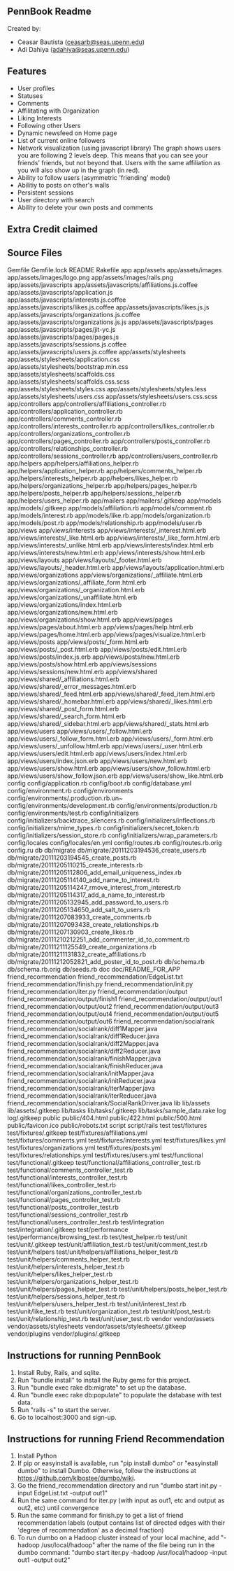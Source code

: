 PennBook Readme
--------
Created by:
* Ceasar Bautista (ceasarb@seas.upenn.edu)
* Adi Dahiya (adahiya@seas.upenn.edu)

Features
--------
* User profiles
* Statuses
* Comments
* Affilitating with Organization
* Liking Interests
* Following other Users
* Dynamic newsfeed on Home page
* List of current online followers
* Network visualization (using javascript library)
    The graph shows users you are following 2 levels deep.
    This means that you can see your friends' friends, but not beyond that.
    Users with the same affiliation as you will also show up in the graph (in
    red).
* Ability to follow users (asymmetric 'friending' model)
* Abilitiy to posts on other's walls
* Persistent sessions
* User directory with search
* Ability to delete your own posts and comments
 

Extra Credit claimed
--------------------



Source Files
------------
Gemfile
Gemfile.lock
README
Rakefile
app
app/assets
app/assets/images
app/assets/images/logo.png
app/assets/images/rails.png
app/assets/javascripts
app/assets/javascripts/affiliations.js.coffee
app/assets/javascripts/application.js
app/assets/javascripts/interests.js.coffee
app/assets/javascripts/likes.js.coffee
app/assets/javascripts/likes.js.js
app/assets/javascripts/organizations.js.coffee
app/assets/javascripts/organizations.js.js
app/assets/javascripts/pages
app/assets/javascripts/pages/jit-yc.js
app/assets/javascripts/pages/pages.js
app/assets/javascripts/sessions.js.coffee
app/assets/javascripts/users.js.coffee
app/assets/stylesheets
app/assets/stylesheets/application.css
app/assets/stylesheets/bootstrap.min.css
app/assets/stylesheets/scaffolds.css
app/assets/stylesheets/scaffolds.css.scss
app/assets/stylesheets/styles.css
app/assets/stylesheets/styles.less
app/assets/stylesheets/users.css
app/assets/stylesheets/users.css.scss
app/controllers
app/controllers/affiliations_controller.rb
app/controllers/application_controller.rb
app/controllers/comments_controller.rb
app/controllers/interests_controller.rb
app/controllers/likes_controller.rb
app/controllers/organizations_controller.rb
app/controllers/pages_controller.rb
app/controllers/posts_controller.rb
app/controllers/relationships_controller.rb
app/controllers/sessions_controller.rb
app/controllers/users_controller.rb
app/helpers
app/helpers/affiliations_helper.rb
app/helpers/application_helper.rb
app/helpers/comments_helper.rb
app/helpers/interests_helper.rb
app/helpers/likes_helper.rb
app/helpers/organizations_helper.rb
app/helpers/pages_helper.rb
app/helpers/posts_helper.rb
app/helpers/sessions_helper.rb
app/helpers/users_helper.rb
app/mailers
app/mailers/.gitkeep
app/models
app/models/.gitkeep
app/models/affiliation.rb
app/models/comment.rb
app/models/interest.rb
app/models/like.rb
app/models/organization.rb
app/models/post.rb
app/models/relationship.rb
app/models/user.rb
app/views
app/views/interests
app/views/interests/_interest.html.erb
app/views/interests/_like.html.erb
app/views/interests/_like_form.html.erb
app/views/interests/_unlike.html.erb
app/views/interests/index.html.erb
app/views/interests/new.html.erb
app/views/interests/show.html.erb
app/views/layouts
app/views/layouts/_footer.html.erb
app/views/layouts/_header.html.erb
app/views/layouts/application.html.erb
app/views/organizations
app/views/organizations/_affiliate.html.erb
app/views/organizations/_affiliate_form.html.erb
app/views/organizations/_organization.html.erb
app/views/organizations/_unaffiliate.html.erb
app/views/organizations/index.html.erb
app/views/organizations/new.html.erb
app/views/organizations/show.html.erb
app/views/pages
app/views/pages/about.html.erb
app/views/pages/help.html.erb
app/views/pages/home.html.erb
app/views/pages/visualize.html.erb
app/views/posts
app/views/posts/_form.html.erb
app/views/posts/_post.html.erb
app/views/posts/edit.html.erb
app/views/posts/index.js.erb
app/views/posts/new.html.erb
app/views/posts/show.html.erb
app/views/sessions
app/views/sessions/new.html.erb
app/views/shared
app/views/shared/_affiliations.html.erb
app/views/shared/_error_messages.html.erb
app/views/shared/_feed.html.erb
app/views/shared/_feed_item.html.erb
app/views/shared/_homebar.html.erb
app/views/shared/_likes.html.erb
app/views/shared/_post_form.html.erb
app/views/shared/_search_form.html.erb
app/views/shared/_sidebar.html.erb
app/views/shared/_stats.html.erb
app/views/users
app/views/users/_follow.html.erb
app/views/users/_follow_form.html.erb
app/views/users/_form.html.erb
app/views/users/_unfollow.html.erb
app/views/users/_user.html.erb
app/views/users/edit.html.erb
app/views/users/index.html.erb
app/views/users/index.json.erb
app/views/users/new.html.erb
app/views/users/show.html.erb
app/views/users/show_follow.html.erb
app/views/users/show_follow.json.erb
app/views/users/show_like.html.erb
config
config/application.rb
config/boot.rb
config/database.yml
config/environment.rb
config/environments
config/environments/.production.rb.un~
config/environments/development.rb
config/environments/production.rb
config/environments/test.rb
config/initializers
config/initializers/backtrace_silencers.rb
config/initializers/inflections.rb
config/initializers/mime_types.rb
config/initializers/secret_token.rb
config/initializers/session_store.rb
config/initializers/wrap_parameters.rb
config/locales
config/locales/en.yml
config/routes.rb
config/routes.rb.orig
config.ru
db
db/migrate
db/migrate/20111203194536_create_users.rb
db/migrate/20111203194545_create_posts.rb
db/migrate/20111205110215_create_interests.rb
db/migrate/20111205112806_add_email_uniqueness_index.rb
db/migrate/20111205114140_add_name_to_interest.rb
db/migrate/20111205114247_rmove_interest_from_interest.rb
db/migrate/20111205114317_add_a_name_to_interest.rb
db/migrate/20111205132945_add_password_to_users.rb
db/migrate/20111205134650_add_salt_to_users.rb
db/migrate/20111207083933_create_comments.rb
db/migrate/20111207093438_create_relationships.rb
db/migrate/20111207130903_create_likes.rb
db/migrate/20111210212251_add_commenter_id_to_comment.rb
db/migrate/20111211125549_create_organizations.rb
db/migrate/20111211131832_create_affiliations.rb
db/migrate/20111212052821_add_poster_id_to_post.rb
db/schema.rb
db/schema.rb.orig
db/seeds.rb
doc
doc/README_FOR_APP
friend_recommendation
friend_recommendation/EdgeList.txt
friend_recommendation/finish.py
friend_recommendation/init.py
friend_recommendation/iter.py
friend_recommendation/output
friend_recommendation/output/finish1
friend_recommendation/output/out1
friend_recommendation/output/out2
friend_recommendation/output/out3
friend_recommendation/output/out4
friend_recommendation/output/out5
friend_recommendation/output/out6
friend_recommendation/socialrank
friend_recommendation/socialrank/diff1Mapper.java
friend_recommendation/socialrank/diff1Reducer.java
friend_recommendation/socialrank/diff2Mapper.java
friend_recommendation/socialrank/diff2Reducer.java
friend_recommendation/socialrank/finishMapper.java
friend_recommendation/socialrank/finishReducer.java
friend_recommendation/socialrank/initMapper.java
friend_recommendation/socialrank/initReducer.java
friend_recommendation/socialrank/iterMapper.java
friend_recommendation/socialrank/iterReducer.java
friend_recommendation/socialrank/SocialRankDriver.java
lib
lib/assets
lib/assets/.gitkeep
lib/tasks
lib/tasks/.gitkeep
lib/tasks/sample_data.rake
log
log/.gitkeep
public
public/404.html
public/422.html
public/500.html
public/favicon.ico
public/robots.txt
script
script/rails
test
test/fixtures
test/fixtures/.gitkeep
test/fixtures/affiliations.yml
test/fixtures/comments.yml
test/fixtures/interests.yml
test/fixtures/likes.yml
test/fixtures/organizations.yml
test/fixtures/posts.yml
test/fixtures/relationships.yml
test/fixtures/users.yml
test/functional
test/functional/.gitkeep
test/functional/affiliations_controller_test.rb
test/functional/comments_controller_test.rb
test/functional/interests_controller_test.rb
test/functional/likes_controller_test.rb
test/functional/organizations_controller_test.rb
test/functional/pages_controller_test.rb
test/functional/posts_controller_test.rb
test/functional/sessions_controller_test.rb
test/functional/users_controller_test.rb
test/integration
test/integration/.gitkeep
test/performance
test/performance/browsing_test.rb
test/test_helper.rb
test/unit
test/unit/.gitkeep
test/unit/affiliation_test.rb
test/unit/comment_test.rb
test/unit/helpers
test/unit/helpers/affiliations_helper_test.rb
test/unit/helpers/comments_helper_test.rb
test/unit/helpers/interests_helper_test.rb
test/unit/helpers/likes_helper_test.rb
test/unit/helpers/organizations_helper_test.rb
test/unit/helpers/pages_helper_test.rb
test/unit/helpers/posts_helper_test.rb
test/unit/helpers/sessions_helper_test.rb
test/unit/helpers/users_helper_test.rb
test/unit/interest_test.rb
test/unit/like_test.rb
test/unit/organization_test.rb
test/unit/post_test.rb
test/unit/relationship_test.rb
test/unit/user_test.rb
vendor
vendor/assets
vendor/assets/stylesheets
vendor/assets/stylesheets/.gitkeep
vendor/plugins
vendor/plugins/.gitkeep


Instructions for running PennBook
------------
1. Install Ruby, Rails, and sqlite.
2. Run "bundle install" to install the Ruby gems for this project.
3. Run "bundle exec rake db:migrate" to set up the database.
4. Run "bundle exec rake db:populate" to populate the database with test data.
5. Run "rails -s" to start the server.
6. Go to localhost:3000 and sign-up.

Instructions for running Friend Recommendation
-----------
1. Install Python
2. If pip or easyinstall is available, run "pip install dumbo" or "easyinstall dumbo" to install Dumbo. Otherwise, follow the instructions at https://github.com/klbostee/dumbo/wiki.
3. Go the friend_recommendation directory and run "dumbo start init.py -input
   EdgeList.txt -output out1"
4. Run the same command for iter.py (with input as out1, etc and output as out2,
   etc) until convergence
5. Run the same command for finish.py to get a list of friend recommendation
   labels (output contains list of directed edges with their 'degree of
   recommendation' as a decimal fraction)
6. To run dumbo on a Hadoop cluster instead of your local machine, add "-hadoop
   /usr/local/hadoop" after the name of the file being run in the dumbo command:
   "dumbo start iter.py -hadoop /usr/local/hadoop -input out1 -output out2"

